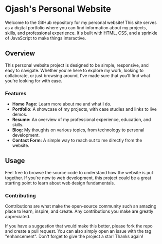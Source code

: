 # Ojash's Personal Website

Welcome to the GitHub repository for my personal website! This site serves as a digital portfolio where you can find information about my projects, skills, and professional experience. It's built with HTML, CSS, and a sprinkle of JavaScript to make things interactive.

## Overview

This personal website project is designed to be simple, responsive, and easy to navigate. Whether you're here to explore my work, looking to collaborate, or just browsing around, I've made sure that you'll find what you're looking for with ease.

### Features

- **Home Page:** Learn more about me and what I do.
- **Portfolio:** A showcase of my projects, with case studies and links to live demos.
- **Resume:** An overview of my professional experience, education, and skills.
- **Blog:** My thoughts on various topics, from technology to personal development.
- **Contact Form:** A simple way to reach out to me directly from the website.

## Usage
Feel free to browse the source code to understand how the website is put together. If you're new to web development, this project could be a great starting point to learn about web design fundamentals.

### Contributing
Contributions are what make the open-source community such an amazing place to learn, inspire, and create. Any contributions you make are greatly appreciated.

If you have a suggestion that would make this better, please fork the repo and create a pull request. You can also simply open an issue with the tag "enhancement". Don't forget to give the project a star! Thanks again!
